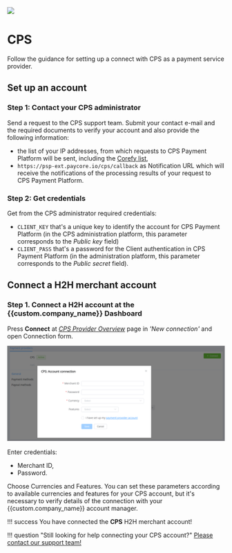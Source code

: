 <img src="https://static.openfintech.io/payment_providers/cps/logo.svg?w=400" width="400px" >

# CPS

Follow the guidance for setting up a connect with CPS as a payment service provider.

## Set up an account

### Step 1: Contact your CPS administrator

Send a request to the CPS support team. Submit your contact e-mail and the required documents to verify your account and also provide the following information:

- the list of your IP addresses, from which requests to CPS Payment Platform will be sent, including the [Corefy list](/integration/ips/),
- `https://psp-ext.paycore.io/cps/callback` as Notification URL which will receive the notifications of the  processing results of your request to CPS Payment Platform.

### Step 2: Get credentials

Get from the CPS administrator required credentials:

- `CLIENT_KEY` that's a unique key to identify the account for CPS Payment Platform (in the CPS administration platform, this parameter corresponds to the *Public key* field)
- `CLIENT_PASS` that's a password for the Client authentication in CPS Payment Platform (in the administration platform, this parameter corresponds to the *Public secret* field).

## Connect a H2H merchant account

### Step 1. Connect a H2H account at the {{custom.company_name}} Dashboard

Press **Connect** at [*CPS Provider Overview*]({{custom.dashboard_base_url}}connect-directory/payment-providers/cps/general) page in *'New connection'* and open Connection form.

![Connect](images/h2h-merchant-account.png)

Enter credentials:

- Merchant ID,
- Password.

Choose Currencies and Features. You can set these parameters according to available currencies and features for your CPS account, but it's necessary to verify details of the connection with your {{custom.company_name}} account manager.

!!! success
    You have connected the **CPS** H2H merchant account!

!!! question "Still looking for help connecting your CPS account?"
    <!--email_off-->[Please contact our support team!](mailto:{{custom.support_email}})<!--/email_off-->
